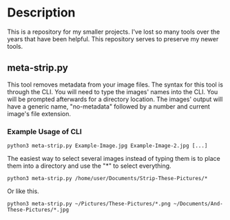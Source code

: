 # Description
This is a repository for my smaller projects. I've lost so many tools over the years that have been helpful. This repository serves to preserve my newer tools.

## meta-strip.py
This tool removes metadata from your image files. The syntax for this tool is through the CLI. You will need to type the images' names into the CLI. You will be prompted afterwards for a directory location. The images' output will have a generic name, "no-metadata" followed by a number and current image's file extension.
### Example Usage of CLI
    python3 meta-strip.py Example-Image.jpg Example-Image-2.jpg [...]
  
The easiest way to select several images instead of typing them is to place them into a directory and use the "*" to select everything.

    python3 meta-strip.py /home/user/Documents/Strip-These-Pictures/*

Or like this.
    
    python3 meta-strip.py ~/Pictures/These-Pictures/*.png ~/Documents/And-These-Pictures/*.jpg


